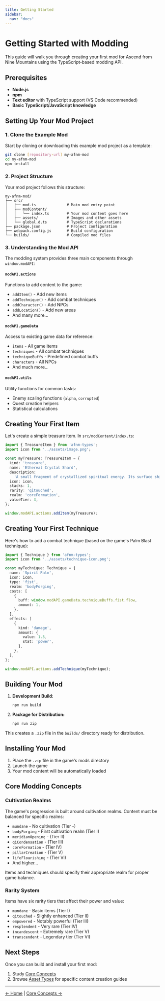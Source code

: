 ```yaml
---
title: Getting Started
sidebar:
  nav: "docs"
---
```


# Getting Started with Modding

This guide will walk you through creating your first mod for Ascend from Nine Mountains using the TypeScript-based modding API.

## Prerequisites

- **Node.js**
- **npm**
- **Text editor** with TypeScript support (VS Code recommended)
- **Basic TypeScript/JavaScript knowledge**

## Setting Up Your Mod Project

### 1. Clone the Example Mod

Start by cloning or downloading this example mod project as a template:

```bash
git clone [repository-url] my-afnm-mod
cd my-afnm-mod
npm install
```

### 2. Project Structure

Your mod project follows this structure:

```
my-afnm-mod/
├── src/
│   ├── mod.ts              # Main mod entry point
│   ├── modContent/
│   │   └── index.ts        # Your mod content goes here
│   ├── assets/             # Images and other assets
│   └── global.d.ts         # TypeScript declarations
├── package.json            # Project configuration
├── webpack.config.js       # Build configuration
└── builds/                 # Compiled mod files
```

### 3. Understanding the Mod API

The modding system provides three main components through `window.modAPI`:

#### `modAPI.actions`

Functions to add content to the game:

- `addItem()` - Add new items
- `addTechnique()` - Add combat techniques
- `addCharacter()` - Add NPCs
- `addLocation()` - Add new areas
- And many more...

#### `modAPI.gameData`

Access to existing game data for reference:

- `items` - All game items
- `techniques` - All combat techniques
- `techniqueBuffs` - Predefined combat buffs
- `characters` - All NPCs
- And much more...

#### `modAPI.utils`

Utility functions for common tasks:

- Enemy scaling functions (`alpha`, `corrupted`)
- Quest creation helpers
- Statistical calculations

## Creating Your First Item

Let's create a simple treasure item. In `src/modContent/index.ts`:

```typescript
import { TreasureItem } from 'afnm-types';
import icon from '../assets/image.png';

const myTreasure: TreasureItem = {
  kind: 'treasure',
  name: 'Ethereal Crystal Shard',
  description:
    'A small fragment of crystallized spiritual energy. Its surface shimmers with otherworldly light.',
  icon: icon,
  stacks: 1,
  rarity: 'qitouched',
  realm: 'coreFormation',
  valueTier: 3,
};

window.modAPI.actions.addItem(myTreasure);
```

## Creating Your First Technique

Here's how to add a combat technique (based on the game's Palm Blast technique):

```typescript
import { Technique } from 'afnm-types';
import icon from '../assets/technique-icon.png';

const myTechnique: Technique = {
  name: 'Spirit Palm',
  icon: icon,
  type: 'fist',
  realm: 'bodyForging',
  costs: [
    {
      buff: window.modAPI.gameData.techniqueBuffs.fist.flow,
      amount: 1,
    },
  ],
  effects: [
    {
      kind: 'damage',
      amount: {
        value: 1.5,
        stat: 'power',
      },
    },
  ],
};

window.modAPI.actions.addTechnique(myTechnique);
```

## Building Your Mod

1. **Development Build:**

   ```bash
   npm run build
   ```

2. **Package for Distribution:**
   ```bash
   npm run zip
   ```

This creates a `.zip` file in the `builds/` directory ready for distribution.

## Installing Your Mod

1. Place the `.zip` file in the game's mods directory
2. Launch the game
3. Your mod content will be automatically loaded

## Core Modding Concepts

### Cultivation Realms

The game's progression is built around cultivation realms. Content must be balanced for specific realms:

- `mundane` - No cultivation (Tier -)
- `bodyForging` - First cultivation realm (Tier I)
- `meridianOpening` - (Tier II)
- `qiCondensation` - (Tier III)
- `coreFormation` - (Tier IV)
- `pillarCreation` - (Tier V)
- `lifeFlourishing` - (Tier VI)
- And higher...

Items and techniques should specify their appropriate realm for proper game balance.

### Rarity System

Items have six rarity tiers that affect their power and value:

- `mundane` - Basic items (Tier I)
- `qitouched` - Slightly enhanced (Tier II)
- `empowered` - Notably powerful (Tier III)
- `resplendent` - Very rare (Tier IV)
- `incandescent` - Extremely rare (Tier V)
- `transcendent` - Legendary tier (Tier VI)

## Next Steps

Once you can build and install your first mod:

1. Study [Core Concepts](/concepts/index/)
2. Browse [Asset Types](/assets/index/) for specific content creation guides

---

[← Home](/) | [Core Concepts →](/concepts/index/)
